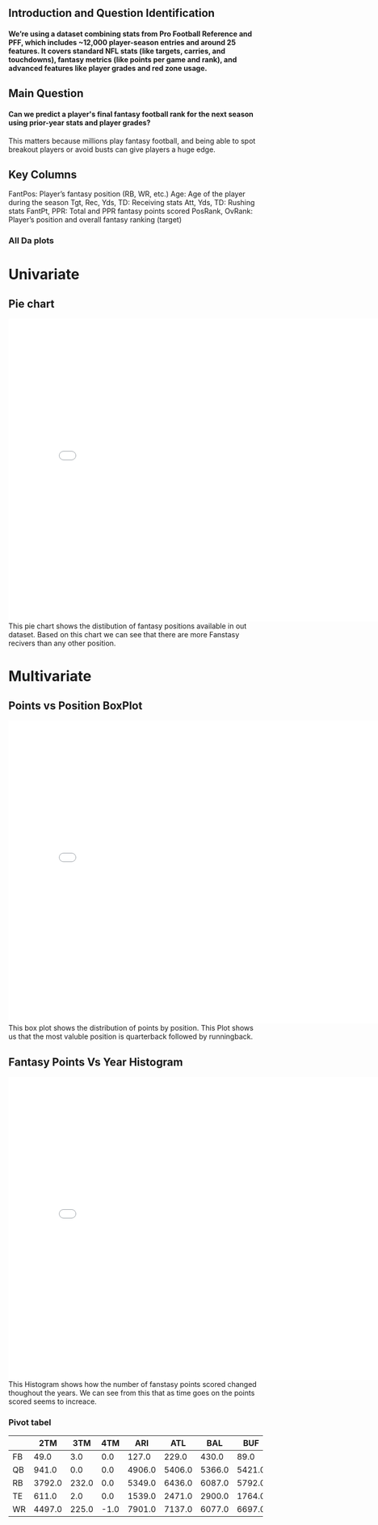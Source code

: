 ## Introduction and Question Identification  
#### We’re using a dataset combining stats from Pro Football Reference and PFF, which includes ~12,000 player-season entries and around 25 features. It covers standard NFL stats (like targets, carries, and touchdowns), fantasy metrics (like points per game and rank), and advanced features like player grades and red zone usage.
## Main Question  
#### Can we predict a player's final fantasy football rank for the next season using prior-year stats and player grades?
This matters because millions play fantasy football, and being able to spot breakout players or avoid busts can give players a huge edge.
## Key Columns
FantPos: Player’s fantasy position (RB, WR, etc.)
Age: Age of the player during the season
Tgt, Rec, Yds, TD: Receiving stats
Att, Yds, TD: Rushing stats
FantPt, PPR: Total and PPR fantasy points scored
PosRank, OvRank: Player’s position and overall fantasy ranking (target)


### All Da plots 

# Univariate
## Pie chart
 <iframe
 src="assets/PositionPieChart.html"
 width="800"
 height="600"
 frameborder="0"
 ></iframe>
 This pie chart shows the distibution of fantasy positions available in out dataset. Based on this chart we can see that there are more Fanstasy recivers than any other position.

# Multivariate
## Points vs Position BoxPlot
 <iframe
 src="assets/PointsvsPositionBoxPlot.html"
 width="800"
 height="600"
 frameborder="0"
 ></iframe>
 This box plot shows the distribution of points by position. This Plot shows us that the most valuble position is quarterback followed by runningback. 

 ## Fantasy Points Vs Year Histogram
 <iframe
 src="assets/FantasyPointsVsYearHistogram.html"
 width="800"
 height="600"
 frameborder="0"
 ></iframe>
 This Histogram shows how the number of fanstasy points scored changed thoughout the years. We can see from this that as time goes on the points scored seems to increace.  



### Pivot tabel
|  | 2TM | 3TM | 4TM | ARI | ATL | BAL | BUF | CAR | CHI | CIN | CLE | DAL | DEN | DET | GNB | HOU | IND | JAX | KAN | LAC | LAR | LVR | MIA | MIN | NOR | NWE | NYG | NYJ | OAK | PHI | PIT | SDG | SEA | SFO | STL | TAM | TEN | WAS |
| --- | --- | --- | --- | --- | --- | --- | --- | --- | --- | --- | --- | --- | --- | --- | --- | --- | --- | --- | --- | --- | --- | --- | --- | --- | --- | --- | --- | --- | --- | --- | --- | --- | --- | --- | --- | --- | --- | --- |
| FB | 49.0 | 3.0 | 0.0 | 127.0 | 229.0 | 430.0 | 89.0 | 163.0 | 178.0 | 226.0 | 88.0 | 116.0 | 186.0 | 82.0 | 315.0 | 394.0 | 0.0 | 205.0 | 243.0 | 33.0 | 0.0 | 34.0 | 141.0 | 276.0 | 231.0 | 178.0 | 83.0 | 132.0 | 607.0 | 145.0 | 72.0 | 142.0 | 230.0 | 412.0 | 137.0 | 256.0 | 241.0 | 274.0 |
| QB | 941.0 | 0.0 | 0.0 | 4906.0 | 5406.0 | 5366.0 | 5421.0 | 5081.0 | 4616.0 | 5354.0 | 4332.0 | 5590.0 | 5276.0 | 5293.0 | 6328.0 | 5058.0 | 5728.0 | 4904.0 | 5531.0 | 2394.0 | 2208.0 | 1240.0 | 4748.0 | 5080.0 | 5887.0 | 5835.0 | 4810.0 | 4178.0 | 3284.0 | 6261.0 | 5247.0 | 3281.0 | 5634.0 | 4820.0 | 2256.0 | 5362.0 | 4815.0 | 5076.0 |
| RB | 3792.0 | 232.0 | 0.0 | 5349.0 | 6436.0 | 6087.0 | 5792.0 | 5784.0 | 5726.0 | 5424.0 | 5297.0 | 6172.0 | 5884.0 | 6155.0 | 5762.0 | 5733.0 | 6030.0 | 5457.0 | 6514.0 | 2549.0 | 2551.0 | 1396.0 | 5495.0 | 6292.0 | 6919.0 | 6887.0 | 6167.0 | 5591.0 | 4039.0 | 6366.0 | 6055.0 | 4479.0 | 5584.0 | 5503.0 | 3040.0 | 5282.0 | 5959.0 | 5805.0 |
| TE | 611.0 | 2.0 | 0.0 | 1539.0 | 2471.0 | 2900.0 | 1764.0 | 1951.0 | 2057.0 | 1841.0 | 2584.0 | 2808.0 | 2143.0 | 2225.0 | 2248.0 | 2108.0 | 2938.0 | 1880.0 | 3205.0 | 956.0 | 876.0 | 709.0 | 2372.0 | 2158.0 | 3446.0 | 3184.0 | 2229.0 | 1655.0 | 1569.0 | 2823.0 | 2120.0 | 2071.0 | 2255.0 | 2561.0 | 922.0 | 2435.0 | 2478.0 | 2572.0 |
| WR | 4497.0 | 225.0 | -1.0 | 7901.0 | 7137.0 | 6077.0 | 6697.0 | 6552.0 | 6194.0 | 8308.0 | 5782.0 | 8051.0 | 7544.0 | 7617.0 | 9029.0 | 7108.0 | 7686.0 | 6858.0 | 6247.0 | 3135.0 | 3802.0 | 1724.0 | 6872.0 | 7457.0 | 7926.0 | 6957.0 | 7181.0 | 6295.0 | 4745.0 | 7227.0 | 8123.0 | 4096.0 | 7670.0 | 6281.0 | 3848.0 | 7776.0 | 6181.0 | 6535.0 |

